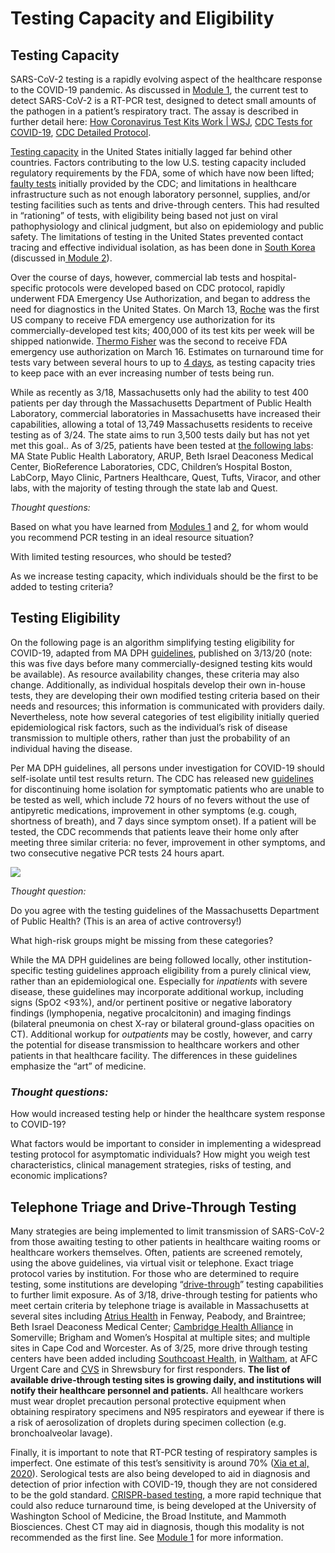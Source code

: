 # Testing Capacity and Eligibility

## Testing Capacity

SARS-CoV-2 testing is a rapidly evolving aspect of the healthcare response to the COVID-19 pandemic. As discussed in [Module 1](https://futuremdvscovid.gitbook.io/covid19-curriculum/module-1-from-bench-to-bedside), the current test to detect SARS-CoV-2 is a RT-PCR test, designed to detect small amounts of the pathogen in a patient’s respiratory tract. The assay is described in further detail here: [How Coronavirus Test Kits Work \| WSJ](https://www.youtube.com/watch?v=tgyzdgf66eM), [CDC Tests for COVID-19](https://www.cdc.gov/coronavirus/2019-ncov/about/testing.html), [CDC Detailed Protocol](https://www.cdc.gov/coronavirus/2019-ncov/downloads/rt-pcr-panel-for-detection-instructions.pdf).

[Testing capacity](https://www.wcvb.com/article/massachusetts-coronavirus-covid-19-testing-update-march-15-2020/31630997#) in the United States initially lagged far behind other countries. Factors contributing to the low U.S. testing capacity included regulatory requirements by the FDA, some of which have now been lifted; [faulty tests](https://www.cdc.gov/coronavirus/2019-ncov/about/testing.html) initially provided by the CDC; and limitations in healthcare infrastructure such as not enough laboratory personnel, supplies, and/or testing facilities such as tents and drive-through centers. This had resulted in “rationing” of tests, with eligibility being based not just on viral pathophysiology and clinical judgment, but also on epidemiology and public safety. The limitations of testing in the United States prevented contact tracing and effective individual isolation, as has been done in [South Korea](https://www.npr.org/sections/goatsandsoda/2020/03/13/815441078/south-koreas-drive-through-testing-for-coronavirus-is-fast-and-free) \(discussed in[ Module 2](https://futuremdvscovid.gitbook.io/covid19-curriculum/module-2-epidemiology-principles)\).

Over the course of days, however, commercial lab tests and hospital-specific protocols were developed based on CDC protocol, rapidly underwent FDA Emergency Use Authorization, and began to address the need for diagnostics in the United States. On March 13, [Roche](https://www.fiercebiotech.com/medtech/roche-begins-shipping-400-000-coronavirus-test-kits-per-week-u-s) was the first US company to receive FDA emergency use authorization for its commercially-developed test kits; 400,000 of its test kits per week will be shipped nationwide. [Thermo Fisher](https://www.fiercebiotech.com/medtech/fda-quickly-oks-its-second-commercial-covid-19-test-from-thermo-fisher) was the second to receive FDA emergency use authorization on March 16. Estimates on turnaround time for tests vary between several hours to up to [4 days](https://www.labcorp.com/tests/139900/2019-novel-coronavirus-covid-19-naa), as testing capacity tries to keep pace with an ever increasing number of tests being run.

While as recently as 3/18, Massachusetts only had the ability to test 400 patients per day through the Massachusetts Department of Public Health Laboratory, commercial laboratories in Massachusetts have increased their capabilities, allowing a total of 13,749 Massachusetts residents to receive testing as of 3/24. The state aims to run 3,500 tests daily but has not yet met this goal.. As of 3/25, patients have been tested at [the following labs](https://www.mass.gov/doc/covid-19-cases-in-massachusetts-as-of-march-24-2020/download): MA State Public Health Laboratory, ARUP, Beth Israel Deaconess Medical Center, BioReference Laboratories, CDC, Children’s Hospital Boston, LabCorp, Mayo Clinic, Partners Healthcare, Quest, Tufts, Viracor, and other labs, with the majority of testing through the state lab and Quest.

_Thought questions:_

Based on what you have learned from [Modules 1](https://futuremdvscovid.gitbook.io/covid19-curriculum/module-1-from-bench-to-bedside) and [2](https://futuremdvscovid.gitbook.io/covid19-curriculum/module-2-epidemiology-principles), for whom would you recommend PCR testing in an ideal resource situation?

With limited testing resources, who should be tested?

As we increase testing capacity, which individuals should be the first to be added to testing criteria?

## Testing Eligibility

On the following page is an algorithm simplifying testing eligibility for COVID-19, adapted from MA DPH [guidelines](https://www.mass.gov/doc/covid-19-pui-criteria/download), published on 3/13/20 \(note: this was five days before many commercially-designed testing kits would be available\). As resource availability changes, these criteria may also change. Additionally, as individual hospitals develop their own in-house tests, they are developing their own modified testing criteria based on their needs and resources; this information is communicated with providers daily. Nevertheless, note how several categories of test eligibility initially queried epidemiological risk factors, such as the individual’s risk of disease transmission to multiple others, rather than just the probability of an individual having the disease. 

Per MA DPH guidelines, all persons under investigation for COVID-19 should self-isolate until test results return. The CDC has released new [guidelines](https://www.cdc.gov/coronavirus/2019-ncov/if-you-are-sick/care-for-someone.html) for discontinuing home isolation for symptomatic patients who are unable to be tested as well, which include 72 hours of no fevers without the use of antipyretic medications, improvement in other symptoms \(e.g. cough, shortness of breath\), and 7 days since symptom onset\). If a patient will be tested, the CDC recommends that patients leave their home only after meeting three similar criteria: no fever, improvement in other symptoms, and two consecutive negative PCR tests 24 hours apart.

![](https://lh5.googleusercontent.com/ayRRZ-PMDWqmrT8rB_eBc4xZKWvaufUBXY95T6VHLve11lp7NvMNe8gJMBHEaBIwQzqFWgg1c_t18kRrHIAOUTHHy13N2pO32OVwxtMj_LaamiOLkJesalZNYFQhgC_WSYCa7aVt)

_Thought question:_ 

Do you agree with the testing guidelines of the Massachusetts Department of Public Health? \(This is an area of active controversy!\)

What high-risk groups might be missing from these categories?

While the MA DPH guidelines are being followed locally, other institution-specific testing guidelines approach eligibility from a purely clinical view, rather than an epidemiological one. Especially for _inpatients_ with severe disease, these guidelines may incorporate additional workup, including signs \(SpO2 &lt;93%\), and/or pertinent positive or negative laboratory findings \(lymphopenia, negative procalcitonin\) and imaging findings \(bilateral pneumonia on chest X-ray or bilateral ground-glass opacities on CT\). Additional workup for _outpatients_ may be costly, however, and carry the potential for disease transmission to healthcare workers and other patients in that healthcare facility. The differences in these guidelines emphasize the “art” of medicine.

### _Thought questions:_

How would increased testing help or hinder the healthcare system response to COVID-19?

What factors would be important to consider in implementing a widespread testing protocol for asymptomatic individuals? How might you weigh test characteristics, clinical management strategies, risks of testing, and economic implications?

## Telephone Triage and Drive-Through Testing

Many strategies are being implemented to limit transmission of SARS-CoV-2 from those awaiting testing to other patients in healthcare waiting rooms or healthcare workers themselves. Often, patients are screened remotely, using the above guidelines, via virtual visit or telephone. Exact triage protocol varies by institution. For those who are determined to require testing, some institutions are developing “[drive-through](https://www.nytimes.com/2020/03/17/nyregion/new-rochelle-coronavirus-testing.html)” testing capabilities to further limit exposure. As of 3/18, drive-through testing for patients who meet certain criteria by telephone triage is available in Massachusetts at several sites including [Atrius Health](https://www.wbur.org/commonhealth/2020/03/17/drive-through-coronavirus-tests-boston) in Fenway, Peabody, and Braintree; Beth Israel Deaconess Medical Center; [Cambridge Health Alliance](https://www.nbcboston.com/news/local/remote-coronavirus-testing-facilities-begin-to-open-in-mass/2093138/) in Somerville; Brigham and Women’s Hospital at multiple sites; and multiple sites in Cape Cod and Worcester. As of 3/25, more drive through testing centers have been added including [Southcoast Health](https://www.southcoasttoday.com/news/20200323/southcoast-health-opens-first-drive-through-covid-19-testing-site-in-region), in [Waltham,](https://whdh.com/news/waltham-opens-drive-thru-coronavirus-testing-site/) at AFC Urgent Care and [CVS](https://www.cnbc.com/2020/03/19/coronavirus-cvs-opens-its-first-drive-up-testing-site-in-massachusetts.html) in Shrewsbury for first responders. **The list of available drive-through testing sites is growing daily, and institutions will notify their healthcare personnel and patients.** All healthcare workers must wear droplet precaution personal protective equipment when obtaining respiratory specimens and N95 respirators and eyewear if there is a risk of aerosolization of droplets during specimen collection \(e.g. bronchoalveolar lavage\).

Finally, it is important to note that RT-PCR testing of respiratory samples is imperfect. One estimate of this test’s sensitivity is around 70% \([Xia et al, 2020](https://pubs.rsna.org/doi/full/10.1148/radiol.2020200642)\). Serological tests are also being developed to aid in diagnosis and detection of prior infection with COVID-19, though they are not considered to be the gold standard. [CRISPR-based testing](https://www.nature.com/articles/d41586-020-00827-6), a more rapid technique that could also reduce turnaround time, is being developed at the University of Washington School of Medicine, the Broad Institute, and Mammoth Biosciences. Chest CT may aid in diagnosis, though this modality is not recommended as the first line. See [Module 1](https://futuremdvscovid.gitbook.io/covid19-curriculum/module-1-from-bench-to-bedside) for more information.  


